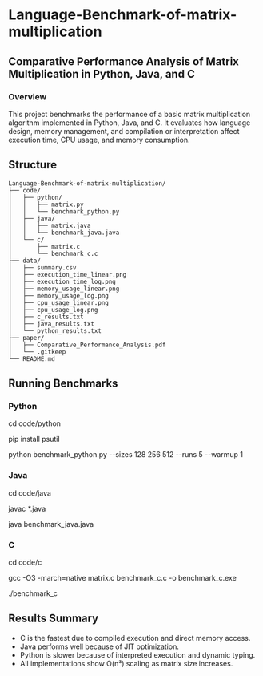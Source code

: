 # Language-Benchmark-of-matrix-multiplication

## Comparative Performance Analysis of Matrix Multiplication in Python, Java, and C

### Overview
This project benchmarks the performance of a basic matrix multiplication algorithm implemented in Python, Java, and C. It evaluates how language design, memory management, and compilation or interpretation affect execution time, CPU usage, and memory consumption.


## Structure
```
Language-Benchmark-of-matrix-multiplication/
├── code/
│   ├── python/
│   │   ├── matrix.py
│   │   └── benchmark_python.py
│   ├── java/
│   │   ├── matrix.java
│   │   └── benchmark_java.java
│   └── c/
│       ├── matrix.c
│       └── benchmark_c.c
├── data/
│   ├── summary.csv
│   ├── execution_time_linear.png
│   ├── execution_time_log.png
│   ├── memory_usage_linear.png
│   ├── memory_usage_log.png
│   ├── cpu_usage_linear.png
│   ├── cpu_usage_log.png
│   ├── c_results.txt
│   ├── java_results.txt
│   └── python_results.txt
├── paper/
│   ├── Comparative_Performance_Analysis.pdf
│   └── .gitkeep
└── README.md
```
## Running Benchmarks

### Python
cd code/python

pip install psutil

python benchmark_python.py --sizes 128 256 512 --runs 5 --warmup 1

### Java
cd code/java

javac *.java

java benchmark_java.java

### C
cd code/c

gcc -O3 -march=native matrix.c benchmark_c.c -o benchmark_c.exe

./benchmark_c


## Results Summary
- C is the fastest due to compiled execution and direct memory access.  
- Java performs well because of JIT optimization.  
- Python is slower because of interpreted execution and dynamic typing.  
- All implementations show O(n³) scaling as matrix size increases.

